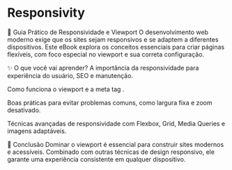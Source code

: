 # Responsivity

📖 Guia Prático de Responsividade e Viewport
O desenvolvimento web moderno exige que os sites sejam responsivos e se adaptem a diferentes dispositivos. Este eBook explora os conceitos essenciais para criar páginas flexíveis, com foco especial no viewport e sua correta configuração.

✨ O que você vai aprender?
A importância da responsividade para experiência do usuário, SEO e manutenção.

Como funciona o viewport e a meta tag <meta name="viewport">.

Boas práticas para evitar problemas comuns, como largura fixa e zoom desativado.

Técnicas avançadas de responsividade com Flexbox, Grid, Media Queries e imagens adaptáveis.

📌 Conclusão
Dominar o viewport é essencial para construir sites modernos e acessíveis. Combinado com outras técnicas de design responsivo, ele garante uma experiência consistente em qualquer dispositivo.


